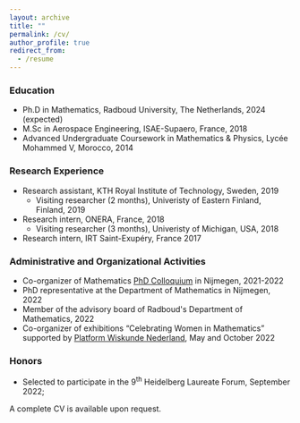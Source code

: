 ```yaml
---
layout: archive
title: ""
permalink: /cv/
author_profile: true
redirect_from:
  - /resume
---
```


### Education

* Ph.D in Mathematics, Radboud University, The Netherlands, 2024 (expected)
* M.Sc in Aerospace Engineering, ISAE-Supaero, France, 2018
* Advanced Undergraduate Coursework in Mathematics & Physics, Lycée Mohammed V, Morocco, 2014
  
### Research Experience 

* Research assistant, KTH Royal Institute of Technology, Sweden, 2019
	* Visiting researcher (2 months), Univeristy of Eastern Finland, Finland, 2019
* Research intern, ONERA, France, 2018
	* Visiting researcher (3 months), Univeristy of Michigan, USA, 2018
* Research intern, IRT Saint-Exupéry, France 2017

### Administrative and Organizational Activities

* Co-organizer of Mathematics [PhD Colloquium](https://tlundemo.com/phdcolloquium.html) in Nijmegen, 2021-2022
* PhD representative at the Department of Mathematics in Nijmegen, 2022
* Member of the advisory board of Radboud's Department of Mathematics, 2022
* Co-organizer of exhibitions “Celebrating Women in Mathematics” supported by [Platform Wiskunde Nederland](https://platformwiskunde.nl/wp-content/uploads/2022/09/WIM_report.pdf), May and October 2022 

### Honors
* Selected to participate in the 9<sup>th</sup> Heidelberg Laureate Forum, September 2022;

A complete CV is available upon request.
